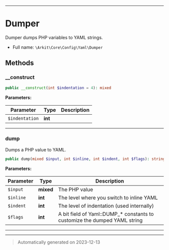 ***

# Dumper

Dumper dumps PHP variables to YAML strings.



* Full name: `\Arkit\Core\Config\Yaml\Dumper`




## Methods


### __construct



```php
public __construct(int $indentation = 4): mixed
```








**Parameters:**

| Parameter | Type | Description |
|-----------|------|-------------|
| `$indentation` | **int** |  |





***

### dump

Dumps a PHP value to YAML.

```php
public dump(mixed $input, int $inline, int $indent, int $flags): string
```








**Parameters:**

| Parameter | Type | Description |
|-----------|------|-------------|
| `$input` | **mixed** | The PHP value |
| `$inline` | **int** | The level where you switch to inline YAML |
| `$indent` | **int** | The level of indentation (used internally) |
| `$flags` | **int** | A bit field of Yaml::DUMP_* constants to customize the dumped YAML string |





***


***
> Automatically generated on 2023-12-13

